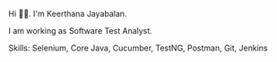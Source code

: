 Hi 🙋‍♀️. I'm Keerthana Jayabalan.

I am working as Software Test Analyst.

Skills: Selenium, Core Java, Cucumber, TestNG, Postman, Git, Jenkins



